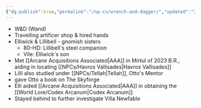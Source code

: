 ```yaml
---
{"dg-publish":true,"permalink":"/np-cs/wrench-and-dagger/","updated":"2024-12-23T12:02:56.183-05:00"}
---
```


- W&D (Wand)
- Travelling artificer shop & hired hands
- Elliwick & Lillibell - gnomish sisters
	- 80-HD: Lillibell's steel companion
	- Vile: Elliwick's son
- Met [[Arcane Acquisitions Associated\|AAA]] in Mirtul of 2023 B.R., aiding in locating [[NPCs/Havros Vallisades\|Havros Vallisades]]
- Lilli also studied under [[NPCs/Tellah\|Tellah]], Otto's Mentor
- gave Otto a book on The Skyforge
- Elli aided [[Arcane Acquisitions Associated\|AAA]] in obtaining the [[World Lore/Codex Arcanum\|Codex Arcanum]]
- Stayed behind to further investigate Villa Newfable
